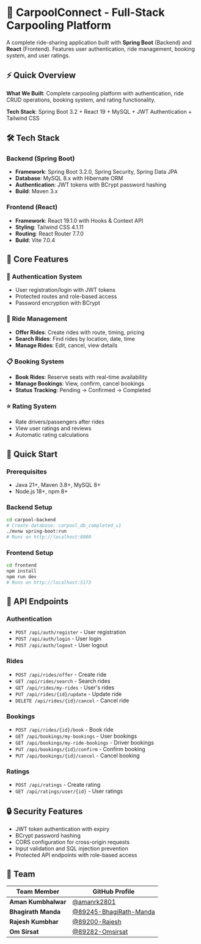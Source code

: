 # 🚗 CarpoolConnect - Full-Stack Carpooling Platform

A complete ride-sharing application built with **Spring Boot** (Backend) and **React** (Frontend). Features user authentication, ride management, booking system, and user ratings.

## ⚡ Quick Overview

**What We Built**: Complete carpooling platform with authentication, ride CRUD operations, booking system, and rating functionality.

**Tech Stack**: Spring Boot 3.2 + React 19 + MySQL + JWT Authentication + Tailwind CSS


## 🛠️ Tech Stack

### Backend (Spring Boot)
- **Framework**: Spring Boot 3.2.0, Spring Security, Spring Data JPA
- **Database**: MySQL 8.x with Hibernate ORM
- **Authentication**: JWT tokens with BCrypt password hashing
- **Build**: Maven 3.x

### Frontend (React)
- **Framework**: React 19.1.0 with Hooks & Context API
- **Styling**: Tailwind CSS 4.1.11
- **Routing**: React Router 7.7.0
- **Build**: Vite 7.0.4

## 🎯 Core Features

### 🔐 Authentication System
- User registration/login with JWT tokens
- Protected routes and role-based access
- Password encryption with BCrypt

### 🚗 Ride Management
- **Offer Rides**: Create rides with route, timing, pricing
- **Search Rides**: Find rides by location, date, time
- **Manage Rides**: Edit, cancel, view details

### 📋 Booking System
- **Book Rides**: Reserve seats with real-time availability
- **Manage Bookings**: View, confirm, cancel bookings
- **Status Tracking**: Pending → Confirmed → Completed

### ⭐ Rating System
- Rate drivers/passengers after rides
- View user ratings and reviews
- Automatic rating calculations

## 🚀 Quick Start

### Prerequisites
- Java 21+, Maven 3.8+, MySQL 8+
- Node.js 18+, npm 8+

### Backend Setup
```bash
cd carpool-backend
# Create database: carpool_db_completed_v1
./mvnw spring-boot:run
# Runs on http://localhost:8080
```

### Frontend Setup  
```bash
cd frontend
npm install
npm run dev
# Runs on http://localhost:5173
```

## 📡 API Endpoints

### Authentication
- `POST /api/auth/register` - User registration
- `POST /api/auth/login` - User login
- `POST /api/auth/logout` - User logout

### Rides
- `POST /api/rides/offer` - Create ride
- `GET /api/rides/search` - Search rides
- `GET /api/rides/my-rides` - User's rides
- `PUT /api/rides/{id}/update` - Update ride
- `DELETE /api/rides/{id}/cancel` - Cancel ride

### Bookings
- `POST /api/rides/{id}/book` - Book ride
- `GET /api/bookings/my-bookings` - User bookings
- `GET /api/bookings/my-ride-bookings` - Driver bookings
- `PUT /api/bookings/{id}/confirm` - Confirm booking
- `PUT /api/bookings/{id}/cancel` - Cancel booking

### Ratings
- `POST /api/ratings` - Create rating
- `GET /api/ratings/user/{id}` - User ratings

## 🔒 Security Features

- JWT token authentication with expiry
- BCrypt password hashing
- CORS configuration for cross-origin requests
- Input validation and SQL injection prevention
- Protected API endpoints with role-based access

## 👥 Team

| Team Member | GitHub Profile |
|-------------|----------------|
| **Aman Kumbhalwar** | [@amanrk2801](https://github.com/amanrk2801) |
| **Bhagirath Manda** | [@89245-BhagiRath-Manda](https://github.com/89245-BhagiRath-Manda) |
| **Rajesh Kumbhar** | [@89200-Rajesh](https://github.com/89200-Rajesh) |
| **Om Sirsat** | [@89282-Omsirsat](https://github.com/89282-Omsirsat) |

